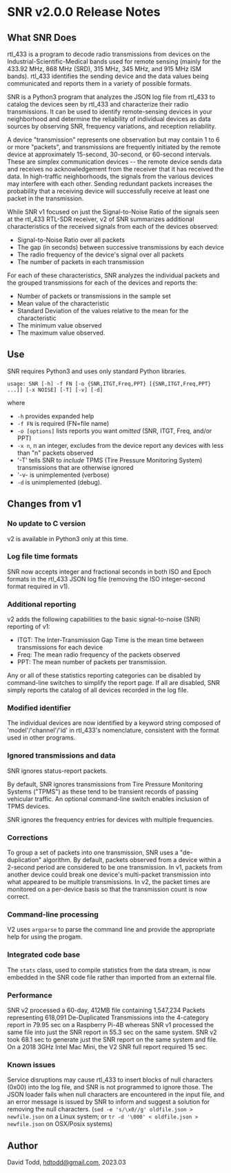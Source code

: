 # SNR v2.0.0 Release Notes

## What SNR Does

rtl\_433 is a program to decode radio transmissions from devices on the Industrial-Scientific-Medical bands used for remote sensing (mainly for the 433.92 MHz, 868 MHz (SRD), 315 MHz, 345 MHz, and 915 MHz ISM bands).  rtl\_433 identifies the sending device and the data values being communicated and reports them in a variety of possible formats.

SNR is a Python3 program that analyzes the JSON log file from rtl\_433 to catalog the devices seen by rtl\_433 and characterize their radio transmissions.  It can be used to identify remote-sensing devices in your neighborhood and determine the reliability of individual devices as data sources by observing SNR, frequency variations, and reception reliability.

A device "transmission" represents one observation but may contain 1 to 6 or more "packets", and transmissions are frequently initiated by the remote device at approximately 15-second, 30-second, or 60-second intervals.  These are simplex communication devices -- the remote device sends data and receives no acknowledgement from the receiver that it has received the data.  In high-traffic neighborhoods, the signals from the various devices may interfere with each other.  Sending redundant packets increases the probability that a receiving device will successfully receive at least one packet in the transmission.

While SNR v1 focused on just the Signal-to-Noise Ratio of the signals seen at the rtl\_433 RTL-SDR receiver, v2 of SNR summarizes additional characteristics of the received signals from each of the devices observed:

*  Signal-to-Noise Ratio over all packets
*  The gap (in seconds) between successive transmissions by each device
*  The radio frequency of the device's signal over all packets
*  The number of packets in each transmission

For each of these characteristics, SNR analyzes the individual packets and the grouped transmissions for each of the devices and reports the:

*  Number of packets or transmissions in the sample set
*  Mean value of the characteristic
*  Standard Deviation of the values relative to the mean for the characteristic
*  The minimum value observed
*  The maximum value observed.

## Use

SNR requires Python3 and uses only standard Python libraries.

`usage: SNR [-h] -f FN [-o {SNR,ITGT,Freq,PPT} [{SNR,ITGT,Freq,PPT} ...]] [-x NOISE] [-T] [-v] [-d]`

where

*  `-h` provides expanded help
*  `-f FN` is required (FN=file name)
*  `-o [options]` lists reports you want *omitted* (SNR, ITGT, Freq, and/or PPT)
*  `-x n`, n an integer, excludes from the device report any devices with less than "n" packets observed
*  '-T' tells SNR to *include* TPMS (Tire Pressure Monitoring System) transmissions that are otherwise ignored
*  '-v- is unimplemented (verbose)
*  `-d` is unimplemented (debug).

## Changes from v1

### No update to C version

v2 is available in Python3 only at this time.  

### Log file time formats

SNR now accepts integer and fractional seconds in both ISO and Epoch formats in the rtl\_433 JSON log file (removing the ISO integer-second format required in v1).

### Additional reporting

v2 adds the following capabilities to the basic signal-to-noise (SNR) reporting of v1:

*  ITGT: The Inter-Transmission Gap Time is the mean time between transmissions for each device
*  Freq:  The mean radio frequency of the packets observed
*  PPT: The mean number of packets per transmission.

Any or all of these statistics reporting categories can be disabled by command-line switches to simplify the report page.  If all are disabled, SNR simply reports the catalog of all devices recorded in the log file.

### Modified identifier

The individual devices are now identified by a keyword string composed of 'model'/'channel'/'id' in rtl\_433's nomenclature, consistent with the format used in other programs.

### Ignored transmissions and data

SNR ignores status-report packets.

By default, SNR ignores transmissions from Tire Pressure Monitoring Systems ("TPMS") as these tend to be transient records of passing vehicular traffic.  An optional command-line switch enables inclusion of TPMS devices.

SNR ignores the frequency entries for devices with multiple frequencies.

### Corrections

To group a set of packets into one transmission, SNR uses a "de-duplication" algorithm.  By default, packets observed from a device within a 2-second period are considered to be one transmission.  In v1, packets from another device could break one device's multi-packet transmission into what appeared to be multiple transmissions.  In v2, the packet times are monitored on a per-device basis so that the transmission count is now correct.

### Command-line processing

V2 uses `argparse` to parse the command line and provide the appropriate help for using the progam.

### Integrated code base

The `stats` class, used to compile statistics from the data stream, is now embedded in the SNR code file rather than imported from an external file.

### Performance

SNR v2 processed a 60-day, 412MB file containing 1,547,234 Packets representing 618,091 De-Duplicated Transmissions into the 4-category report in 79.95 sec on a Raspberry Pi-4B whereas SNR v1 processed the same file into just the SNR report in 55.3 sec on the same system.  SNR v2 took 68.1 sec to generate just the SNR report on the same system and file.  On a 2018 3GHz Intel Mac Mini, the V2 SNR full report required 15 sec.

### Known issues

Service disruptions may cause rtl\_433 to insert blocks of null characters (0x00) into the log file, and SNR is not programmed to ignore those.  The JSON loader fails when null characters are encountered in the input file, and an error message is issued by SNR to inform and suggest a solution for removing the null characters.  (`sed -e 's/\x0//g' oldfile.json > newfile.json` on a Linux system; or `tr -d '\000' < oldfile.json > newfile.json` on OSX/Posix systems)

## Author
David Todd, hdtodd@gmail.com, 2023.03
